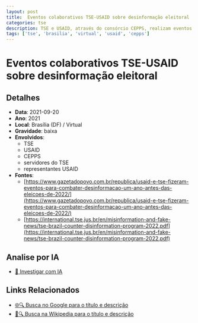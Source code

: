 ```yaml
---
layout: post
title:  Eventos colaborativos TSE-USAID sobre desinformação eleitoral
categories: tse
description: TSE e USAID, através do consórcio CEPPS, realizam eventos (presenciais e virtuais) envolvendo servidores eleitorais, representantes internacionais e ONGs para debater o combate à desinformação e estruturar programas institucionais de cooperação técnica visando as eleições de 2022.
tags: ['tse', 'brasilia', 'virtual', 'usaid', 'cepps']
---
```


# Eventos colaborativos TSE-USAID sobre desinformação eleitoral

## Detalhes
- **Data**: 2021-09-20
- **Ano**: 2021
- **Local**: Brasília (DF) / Virtual
- **Gravidade**: baixa
- **Envolvidos**:
  - TSE
  - USAID
  - CEPPS
  - servidores do TSE
  - representantes USAID
- **Fontes**:
  - [https://www.gazetadopovo.com.br/republica/usaid-e-tse-fizeram-eventos-para-combater-desinformacao-um-ano-antes-das-eleicoes-de-2022/](https://www.gazetadopovo.com.br/republica/usaid-e-tse-fizeram-eventos-para-combater-desinformacao-um-ano-antes-das-eleicoes-de-2022/)
  - [https://international.tse.jus.br/en/misinformation-and-fake-news/tse-brazil-counter-disinformation-program-2022.pdf](https://international.tse.jus.br/en/misinformation-and-fake-news/tse-brazil-counter-disinformation-program-2022.pdf)

## Analise por IA
- [🤖 Investigar com IA](https://www.perplexity.ai/search?q=%22Alexandre%20de%20Moraes%22%20Eventos%20colaborativos%20TSE-USAID%20sobre%20desinforma%C3%A7%C3%A3o%20eleitoral%20TSE%20e%20USAID%2C%20atrav%C3%A9s%20do%20cons%C3%B3rcio%20CEPPS%2C%20realizam%20eventos%20%28presenciais%20e%20virtuais%29%20envolvendo%20servidores%20eleitorais%2C%20representantes%20internacionais%20e%20ONGs%20para%20debater%20o%20combate%20%C3%A0%20desinforma%C3%A7%C3%A3o%20e%20estruturar%20programas%20institucionais%20de%20coopera%C3%A7%C3%A3o%20t%C3%A9cnica%20visando%20as%20elei%C3%A7%C3%B5es%20de%202022.%20Bras%C3%ADlia%20%28DF%29%20/%20Virtual%202021)

## Links Relacionados
- [🌐🔍 Busca no Google para o título e descrição](https://www.google.com/search?q=%22Alexandre%20de%20Moraes%22%20Eventos%20colaborativos%20TSE-USAID%20sobre%20desinforma%C3%A7%C3%A3o%20eleitoral%20TSE%20e%20USAID%2C%20atrav%C3%A9s%20do%20cons%C3%B3rcio%20CEPPS%2C%20realizam%20eventos%20%28presenciais%20e%20virtuais%29%20envolvendo%20servidores%20eleitorais%2C%20representantes%20internacionais%20e%20ONGs%20para%20debater%20o%20combate%20%C3%A0%20desinforma%C3%A7%C3%A3o%20e%20estruturar%20programas%20institucionais%20de%20coopera%C3%A7%C3%A3o%20t%C3%A9cnica%20visando%20as%20elei%C3%A7%C3%B5es%20de%202022.%20Bras%C3%ADlia%20%28DF%29%20/%20Virtual%202021)
- [📖🔍 Busca na Wikipedia para o título e descrição](https://pt.wikipedia.org/w/index.php?search=%22Alexandre%20de%20Moraes%22%20Eventos%20colaborativos%20TSE-USAID%20sobre%20desinforma%C3%A7%C3%A3o%20eleitoral%20TSE%20e%20USAID%2C%20atrav%C3%A9s%20do%20cons%C3%B3rcio%20CEPPS%2C%20realizam%20eventos%20%28presenciais%20e%20virtuais%29%20envolvendo%20servidores%20eleitorais%2C%20representantes%20internacionais%20e%20ONGs%20para%20debater%20o%20combate%20%C3%A0%20desinforma%C3%A7%C3%A3o%20e%20estruturar%20programas%20institucionais%20de%20coopera%C3%A7%C3%A3o%20t%C3%A9cnica%20visando%20as%20elei%C3%A7%C3%B5es%20de%202022.%20Bras%C3%ADlia%20%28DF%29%20/%20Virtual%202021)

